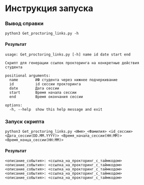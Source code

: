 # Инструкция запуска

### Вывод справки
`python3 Get_proctoring_links.py -h`
#### Результат
```
usage: Get_proctoring_links.py [-h] name id date start end

Скрипт для генерации ссылок прокторинга на конкретные действия студента

positional arguments:
  name        ИФ студента через нижнее подчеркивание
  id          id сессии прокторинга
  date        Дата сессии
  start       Время начала сессии
  end         Время окончания сессии

options:
  -h, --help  show this help message and exit
```
### Запуск скрипта
`python3 Get_proctoring_links.py <Имя>_<Фамилия> <id_сессии> <Дата_сессии(DD.MM.YYYY)> <Время_начала_сессии(HH:MM)> <Время_конца_сессии(HH:MM)>`

#### Результат
```
<описание_события>: <ссылка_на_прокторинг_с_таймкодом> 
<описание_события>: <ссылка_на_прокторинг_с_таймкодом> 
<описание_события>: <ссылка_на_прокторинг_с_таймкодом> 
<описание_события>: <ссылка_на_прокторинг_с_таймкодом> 
<описание_события>: <ссылка_на_прокторинг_с_таймкодом> 
```